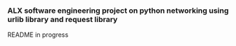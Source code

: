 <h3>ALX software engineering project on python networking using urlib library and request library </h3>
<p> README in progress </p>
